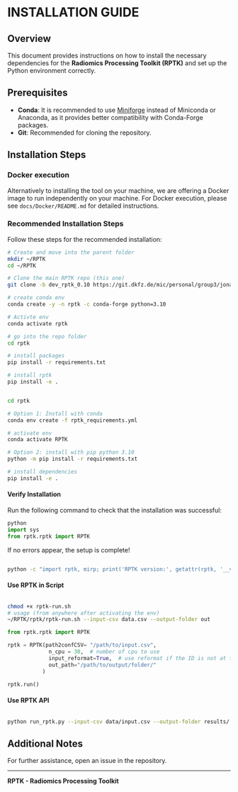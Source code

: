 # INSTALLATION GUIDE

## Overview

This document provides instructions on how to install the necessary dependencies for the **Radiomics Processing Toolkit (RPTK)** and set up the Python environment correctly.

## Prerequisites

- **Conda**: It is recommended to use [Miniforge](https://github.com/conda-forge/miniforge) instead of Miniconda or Anaconda, as it provides better compatibility with Conda-Forge packages.
- **Git**: Recommended for cloning the repository.

## Installation Steps

### Docker execution
Alternatively to installing the tool on your machine, we are offering a Docker image to run independently on your machine. For Docker execution, please see `docs/Docker/README.md` for detailed instructions.

### Recommended Installation Steps

Follow these steps for the recommended installation:

```bash
# Create and move into the parent folder
mkdir ~/RPTK
cd ~/RPTK

# Clone the main RPTK repo (this one)
git clone -b dev_rptk_0.10 https://git.dkfz.de/mic/personal/group3/jonasb/rptk.git rptk

# create conda env
conda create -y -n rptk -c conda-forge python=3.10

# Activte env
conda activate rptk

# go into the repo folder
cd rptk

# install packages
pip install -r requirements.txt

# install rptk
pip install -e .

```

```bash

cd rptk

# Option 1: Install with conda
conda env create -f rptk_requirements.yml

# activate env
conda activate RPTK

# Option 2: install with pip python 3.10
python -m pip install -r requirements.txt

# install dependencies
pip install -e .

```

#### Verify Installation

Run the following command to check that the installation was successful:

```python
python
import sys
from rptk.rptk import RPTK
```
If no errors appear, the setup is complete!

```bash

python -c "import rptk, mirp; print('RPTK version:', getattr(rptk, '__version__', 'dev')); print('MIRP loaded OK')"

```

#### Use RPTK in Script

```bash

chmod +x rptk-run.sh
# usage (from anywhere after activating the env)
~/RPTK/rptk/rptk-run.sh --input-csv data.csv --output-folder out

```

```python
from rptk.rptk import RPTK

rptk = RPTK(path2confCSV= "/path/to/input.csv", 
             n_cpu = 30,  # number of cpu to use
             input_reformat=True,  # use reformat if the ID is not at the beginning of the files
             out_path="/path/to/output/folder/"
           )

rptk.run()
```

#### Use RPTK API

```bash

python run_rptk.py --input-csv data/input.csv --output-folder results/ --num-cpus 8

```

## Additional Notes

For further assistance, open an issue in the repository.

---

**RPTK - Radiomics Processing Toolkit**

